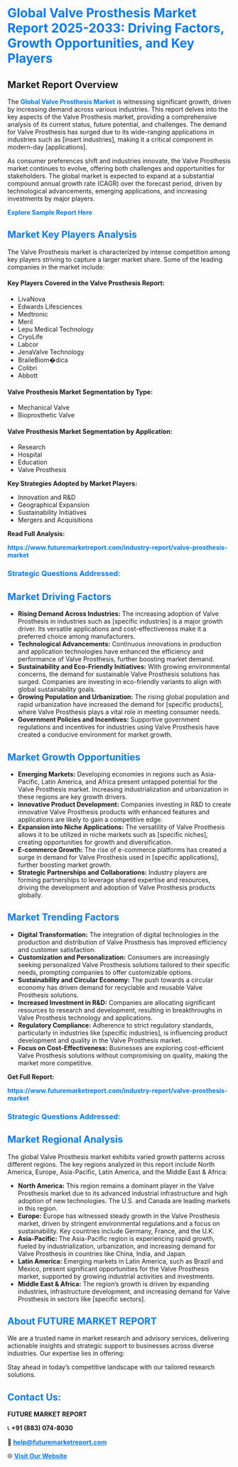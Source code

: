 <h1 style="color: #007BFF;">Global Valve Prosthesis Market Report 2025-2033: Driving Factors, Growth Opportunities, and Key Players</h1>

<section id="overview">
<h2>Market Report Overview</h2>
<p>The <a href="https://www.futuremarketreport.com/industry-report/valve-prosthesis-market" style="color: #007BFF; text-decoration: none;"><strong>Global Valve Prosthesis Market</strong></a> is witnessing significant growth, driven by increasing demand across various industries. This report delves into the key aspects of the Valve Prosthesis market, providing a comprehensive analysis of its current status, future potential, and challenges. The demand for Valve Prosthesis has surged due to its wide-ranging applications in industries such as [insert industries], making it a critical component in modern-day [applications].</p>
<p>As consumer preferences shift and industries innovate, the Valve Prosthesis market continues to evolve, offering both challenges and opportunities for stakeholders. The global market is expected to expand at a substantial compound annual growth rate (CAGR) over the forecast period, driven by technological advancements, emerging applications, and increasing investments by major players.</p>
</section>

<section id="overview">
<p><a href="https://www.futuremarketreport.com/request-sample/reportId=126877" style="color: #007BFF; text-decoration: none;"><strong>Explore Sample Report Here</strong></a></p>
</section>

<section id="key-players">
<h2 style="color: #007BFF;">Market Key Players Analysis</h2>
<p>The Valve Prosthesis market is characterized by intense competition among key players striving to capture a larger market share. Some of the leading companies in the market include:</p>
<h4>Key Players Covered in the Valve Prosthesis Report:</h4>
<ul><li>LivaNova</li><li>Edwards Lifesciences</li><li>Medtronic</li><li>Meril</li><li>Lepu Medical Technology</li><li>CryoLife</li><li>Labcor</li><li>JenaValve Technology</li><li>BraileBiom�dica</li><li>Colibri</li><li>Abbott</li></ul>
<h4>Valve Prosthesis Market Segmentation by Type:</h4>
<ul><li>Mechanical Valve</li><li>Bioprosthetic Valve</li></ul>

<h4>Valve Prosthesis Market Segmentation by Application:</h4>
<ul><li>Research</li><li>Hospital</li><li>Education</li><li>Valve Prosthesis</li></ul>
<p><strong>Key Strategies Adopted by Market Players:</strong></p>
<ul>
<li>Innovation and R&D</li>
<li>Geographical Expansion</li>
<li>Sustainability Initiatives</li>
<li>Mergers and Acquisitions</li>
</ul>
</section>

<section>
<p><strong>Read Full Analysis: </strong></p><a href="https://www.futuremarketreport.com/industry-report/valve-prosthesis-market" style="color: #007BFF; text-decoration: none;"><strong>https://www.futuremarketreport.com/industry-report/valve-prosthesis-market</strong></a>
<h3 style="color: #007BFF;">Strategic Questions Addressed:</h3>
</section>

<section id="driving-factors">
<h2 style="color: #007BFF;">Market Driving Factors</h2>
<ul>
<li><strong>Rising Demand Across Industries:</strong> The increasing adoption of Valve Prosthesis in industries such as [specific industries] is a major growth driver. Its versatile applications and cost-effectiveness make it a preferred choice among manufacturers.</li>
<li><strong>Technological Advancements:</strong> Continuous innovations in production and application technologies have enhanced the efficiency and performance of Valve Prosthesis, further boosting market demand.</li>
<li><strong>Sustainability and Eco-Friendly Initiatives:</strong> With growing environmental concerns, the demand for sustainable Valve Prosthesis solutions has surged. Companies are investing in eco-friendly variants to align with global sustainability goals.</li>
<li><strong>Growing Population and Urbanization:</strong> The rising global population and rapid urbanization have increased the demand for [specific products], where Valve Prosthesis plays a vital role in meeting consumer needs.</li>
<li><strong>Government Policies and Incentives:</strong> Supportive government regulations and incentives for industries using Valve Prosthesis have created a conducive environment for market growth.</li>
</ul>
</section>

<section id="growth-opportunities">
<h2 style="color: #007BFF;">Market Growth Opportunities</h2>
<ul>
<li><strong>Emerging Markets:</strong> Developing economies in regions such as Asia-Pacific, Latin America, and Africa present untapped potential for the Valve Prosthesis market. Increasing industrialization and urbanization in these regions are key growth drivers.</li>
<li><strong>Innovative Product Development:</strong> Companies investing in R&D to create innovative Valve Prosthesis products with enhanced features and applications are likely to gain a competitive edge.</li>
<li><strong>Expansion into Niche Applications:</strong> The versatility of Valve Prosthesis allows it to be utilized in niche markets such as [specific niches], creating opportunities for growth and diversification.</li>
<li><strong>E-commerce Growth:</strong> The rise of e-commerce platforms has created a surge in demand for Valve Prosthesis used in [specific applications], further boosting market growth.</li>
<li><strong>Strategic Partnerships and Collaborations:</strong> Industry players are forming partnerships to leverage shared expertise and resources, driving the development and adoption of Valve Prosthesis products globally.</li>
</ul>
</section>

<section id="trending-factors">
<h2 style="color: #007BFF;">Market Trending Factors</h2>
<ul>
<li><strong>Digital Transformation:</strong> The integration of digital technologies in the production and distribution of Valve Prosthesis has improved efficiency and customer satisfaction.</li>
<li><strong>Customization and Personalization:</strong> Consumers are increasingly seeking personalized Valve Prosthesis solutions tailored to their specific needs, prompting companies to offer customizable options.</li>
<li><strong>Sustainability and Circular Economy:</strong> The push towards a circular economy has driven demand for recyclable and reusable Valve Prosthesis solutions.</li>
<li><strong>Increased Investment in R&D:</strong> Companies are allocating significant resources to research and development, resulting in breakthroughs in Valve Prosthesis technology and applications.</li>
<li><strong>Regulatory Compliance:</strong> Adherence to strict regulatory standards, particularly in industries like [specific industries], is influencing product development and quality in the Valve Prosthesis market.</li>
<li><strong>Focus on Cost-Effectiveness:</strong> Businesses are exploring cost-efficient Valve Prosthesis solutions without compromising on quality, making the market more competitive.</li>
</ul>
</section>

<section>
<p><strong>Get Full Report: </strong></p><a href="https://www.futuremarketreport.com/industry-report/valve-prosthesis-market" style="color: #007BFF; text-decoration: none;"><strong>https://www.futuremarketreport.com/industry-report/valve-prosthesis-market</strong></a>
<h3 style="color: #007BFF;">Strategic Questions Addressed:</h3>
</section>


<section id="regional-analysis">
<h2 style="color: #007BFF;">Market Regional Analysis</h2>
<p>The global Valve Prosthesis market exhibits varied growth patterns across different regions. The key regions analyzed in this report include North America, Europe, Asia-Pacific, Latin America, and the Middle East & Africa:</p>
<ul>
<li><strong>North America:</strong> This region remains a dominant player in the Valve Prosthesis market due to its advanced industrial infrastructure and high adoption of new technologies. The U.S. and Canada are leading markets in this region.</li>
<li><strong>Europe:</strong> Europe has witnessed steady growth in the Valve Prosthesis market, driven by stringent environmental regulations and a focus on sustainability. Key countries include Germany, France, and the U.K.</li>
<li><strong>Asia-Pacific:</strong> The Asia-Pacific region is experiencing rapid growth, fueled by industrialization, urbanization, and increasing demand for Valve Prosthesis in countries like China, India, and Japan.</li>
<li><strong>Latin America:</strong> Emerging markets in Latin America, such as Brazil and Mexico, present significant opportunities for the Valve Prosthesis market, supported by growing industrial activities and investments.</li>
<li><strong>Middle East & Africa:</strong> The region’s growth is driven by expanding industries, infrastructure development, and increasing demand for Valve Prosthesis in sectors like [specific sectors].</li>
</ul>
</section>

<footer>
<h2 style="color: #007BFF;">About FUTURE MARKET REPORT</h2>
<p>We are a trusted name in market research and advisory services, delivering actionable insights and strategic support to businesses across diverse industries. Our expertise lies in offering:</p>

<p>Stay ahead in today’s competitive landscape with our tailored research solutions.</p>

<h2 style="color: #007BFF;">Contact Us:</h2>
<p><strong>FUTURE MARKET REPORT</strong></p>
<p>📞 <strong>+91 (883) 074-8030</strong></p>
<p>📧 <strong><a href="mailto:help@futuremarketreport.com" style="color: #007BFF;">help@futuremarketreport.com</a></strong></p>
<p>🌐 <strong><a href="https://www.futuremarketreport.com/" style="color: #007BFF;">Visit Our Website</a></strong></p>
</footer>